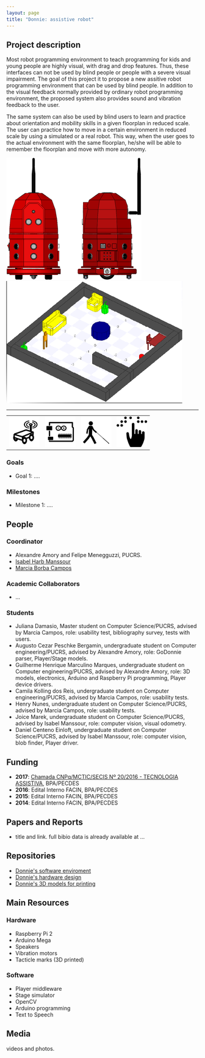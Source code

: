 ```yaml
---
layout: page
title: "Donnie: assistive robot"
---
```


## Project description

Most robot programming environment to teach programming for kids and young people are highly visual, 
with drag and drop features. Thus, these interfaces can not be used by blind people or people with a 
severe visual impairment. The goal of this project it to propose a new assitive robot programming 
environment that can be used by blind people. In addition to the visual feedback normally provided by 
ordinary robot programming environment, the proposed system also provides sound and vibration feedback 
to the user.

The same system can also be used by blind users to learn and practice about orientation and mobility 
skills in a given floorplan in reduced scale. The user can practice how to move in a certain environment 
in reduced scale by using a simulated or a real robot. This way, when the user goes to the actual environment 
with the same floorplan, he/she will be able to remember the floorplan and move with more autonomy. 

![Donnie 3D model](../images/projects/donnie/model.png "Donnie 3D model")   
![Stage simulation environment of a floorplan](../images/projects/donnie/stage-env.png "Stage simulation environment of a floorplan")

---

| | | | |
| --- | --- | --- | --- |
| ![land robot](../images/icons/land-robot.png "land robot") |  ![electronics](../images/icons/electronics.png "electronics") | ![Assistive app for blind people](../images/icons/blind.png "Assistive app for blind people") | ![Braille content ](../images/icons/braille.png "Braille content") |



### Goals

 - Goal 1: ....

### Milestones

 - Milestone 1: ....

## People

### Coordinator

 - Alexandre Amory and Felipe Menegguzzi, PUCRS.
 - [Isabel Harb Manssour](http://lattes.cnpq.br/4904489502853690)
 - [Marcia Borba Campos](http://lattes.cnpq.br/3266082770151361)

### Academic Collaborators

 - ...

### Students

 - Juliana Damasio, Master student on Computer Science/PUCRS, advised by Marcia Campos, role: usability test, bibliography survey, tests with users.
 - Augusto Cezar Peschke Bergamin, undergraduate student on Computer engineering/PUCRS, advised by Alexandre Amory, role: GoDonnie parser, Player/Stage models.
 - Guilherme Henrique Marculino Marques, undergraduate student on Computer engineering/PUCRS, advised by Alexandre Amory, role: 3D models, electronics, Arduino and Raspberry Pi programming,  Player device drivers.
 - Camila Kolling dos Reis, undergraduate student on Computer engineering/PUCRS, advised by Marcia Campos, role: usability tests.
 - Henry Nunes, undergraduate student on Computer Science/PUCRS, advised by Marcia Campos, role: usability tests.
 - Joice Marek, undergraduate student on Computer Science/PUCRS, advised by Isabel Manssour, role: computer vision, visual odometry.
 - Daniel Centeno Einloft, undergraduate student on Computer Science/PUCRS, advised by Isabel Manssour, role: computer vision, blob finder, Player driver.

## Funding

 - **2017**: [Chamada CNPq/MCTIC/SECIS Nº 20/2016 - TECNOLOGIA ASSISTIVA](resultado.cnpq.br/2914092840905117), BPA/PECDES
 - **2016**: Edital Interno FACIN, BPA/PECDES
 - **2015**: Edital Interno FACIN, BPA/PECDES
 - **2014**: Edital Interno FACIN, BPA/PECDES

## Papers and Reports

 - title and link. full bibio data is already available at ...

## Repositories

 - [Donnie's software enviroment](https://github.com/lsa-pucrs/donnie-assistive-robot-sw)
 - [Donnie's hardware design](https://github.com/lsa-pucrs/donnie-assistive-robot-hw)
 - [Donnie's 3D models for printing](https://github.com/lsa-pucrs/donnie-assistive-robot-3d)

## Main Resources

### Hardware
 
 - Raspberry Pi 2
 - Arduino Mega
 - Speakers
 - Vibration motors
 - Tacticle marks (3D printed)

### Software

 - Player middleware
 - Stage simulator
 - OpenCV
 - Arduino programming
 - Text to Speech

## Media 

videos and photos.

